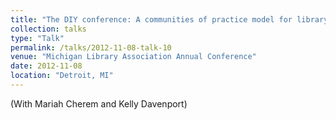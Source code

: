 ```yaml
---
title: "The DIY conference: A communities of practice model for library student development"
collection: talks
type: "Talk"
permalink: /talks/2012-11-08-talk-10
venue: "Michigan Library Association Annual Conference"
date: 2012-11-08
location: "Detroit, MI"
---
```


(With Mariah Cherem and Kelly Davenport)

